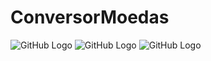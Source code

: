 # ConversorMoedas


![GitHub Logo](/screenshots/1.png)
![GitHub Logo](/screenshots/1.png)
![GitHub Logo](/screenshots/1.png)

